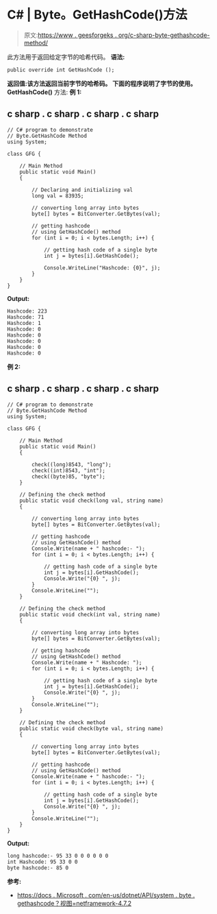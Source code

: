 # C# | Byte。GetHashCode()方法

> 原文:[https://www . geesforgeks . org/c-sharp-byte-gethashcode-method/](https://www.geeksforgeeks.org/c-sharp-byte-gethashcode-method/)

此方法用于返回给定字节的哈希代码。
**语法:**

```
public override int GetHashCode ();
```

**返回值:**该方法返回当前字节的哈希码。
下面的程序说明了**字节的使用。GetHashCode()** 方法:
**例 1:**

## c sharp . c sharp . c sharp . c sharp

```
// C# program to demonstrate
// Byte.GetHashCode Method
using System;

class GFG {

    // Main Method
    public static void Main()
    {

        // Declaring and initializing val
        long val = 83935;

        // converting long array into bytes
        byte[] bytes = BitConverter.GetBytes(val);

        // getting hashcode
        // using GetHashCode() method
        for (int i = 0; i < bytes.Length; i++) {

            // getting hash code of a single byte
            int j = bytes[i].GetHashCode();

            Console.WriteLine("Hashcode: {0}", j);
        }
    }
}
```

**Output:** 

```
Hashcode: 223
Hashcode: 71
Hashcode: 1
Hashcode: 0
Hashcode: 0
Hashcode: 0
Hashcode: 0
Hashcode: 0
```

**例 2:**

## c sharp . c sharp . c sharp . c sharp

```
// C# program to demonstrate
// Byte.GetHashCode Method
using System;

class GFG {

    // Main Method
    public static void Main()
    {

        check((long)8543, "long");
        check((int)8543, "int");
        check((byte)85, "byte");
    }

    // Defining the check method
    public static void check(long val, string name)
    {

        // converting long array into bytes
        byte[] bytes = BitConverter.GetBytes(val);

        // getting hashcode
        // using GetHashCode() method
        Console.Write(name + " hashcode:- ");
        for (int i = 0; i < bytes.Length; i++) {

            // getting hash code of a single byte
            int j = bytes[i].GetHashCode();
            Console.Write("{0} ", j);
        }
        Console.WriteLine("");
    }

    // Defining the check method
    public static void check(int val, string name)
    {

        // converting long array into bytes
        byte[] bytes = BitConverter.GetBytes(val);

        // getting hashcode
        // using GetHashCode() method
        Console.Write(name + " Hashcode: ");
        for (int i = 0; i < bytes.Length; i++) {

            // getting hash code of a single byte
            int j = bytes[i].GetHashCode();
            Console.Write("{0} ", j);
        }
        Console.WriteLine("");
    }

    // Defining the check method
    public static void check(byte val, string name)
    {

        // converting long array into bytes
        byte[] bytes = BitConverter.GetBytes(val);

        // getting hashcode
        // using GetHashCode() method
        Console.Write(name + " hashcode:- ");
        for (int i = 0; i < bytes.Length; i++) {

            // getting hash code of a single byte
            int j = bytes[i].GetHashCode();
            Console.Write("{0} ", j);
        }
        Console.WriteLine("");
    }
}
```

**Output:** 

```
long hashcode:- 95 33 0 0 0 0 0 0 
int Hashcode: 95 33 0 0 
byte hashcode:- 85 0
```

**参考:**

*   [https://docs . Microsoft . com/en-us/dotnet/API/system . byte . gethashcode？视图=netframework-4.7.2](https://docs.microsoft.com/en-us/dotnet/api/system.byte.gethashcode?view=netframework-4.7.2)
